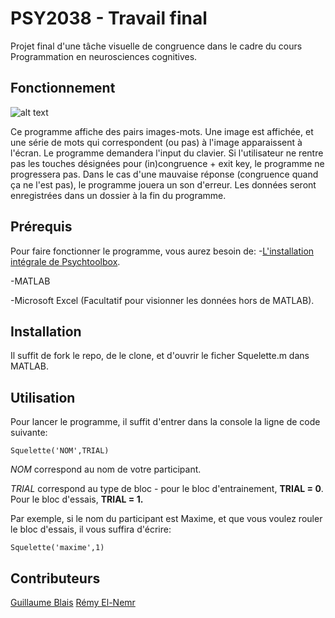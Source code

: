 # PSY2038 - Travail final

Projet final d'une tâche visuelle de congruence dans le cadre du cours Programmation en neurosciences cognitives. 

## Fonctionnement

![alt text](https://i.ibb.co/R6CsJRc/bon-model.jpg)

Ce programme affiche des pairs images-mots. Une image est affichée, et une série de mots qui correspondent (ou pas) à l'image apparaissent à l'écran. Le programme demandera l'input du clavier. Si l'utilisateur ne rentre pas les touches désignées pour (in)congruence + exit key, le programme ne progressera pas. Dans le cas d'une mauvaise réponse (congruence quand ça ne l'est pas), le programme jouera un son d'erreur. Les données seront enregistrées dans un dossier à la fin du programme.

## Prérequis

Pour faire fonctionner le programme, vous aurez besoin de:
-[L'installation intégrale de Psychtoolbox](http://psychtoolbox.org/download). 

-MATLAB

-Microsoft Excel (Facultatif pour visionner les données hors de MATLAB).

## Installation

Il suffit de fork le repo, de le clone, et d'ouvrir le ficher Squelette.m dans MATLAB.

## Utilisation

Pour lancer le programme, il suffit d'entrer dans la console la ligne de code suivante:

`Squelette('NOM',TRIAL)`

*NOM* correspond au nom de votre participant.

*TRIAL* correspond au type de bloc - pour le bloc d'entrainement, **TRIAL = 0**. Pour le bloc d'essais, **TRIAL = 1.**

Par exemple, si le nom du participant est Maxime, et que vous voulez rouler le bloc d'essais, il vous suffira d'écrire:

`Squelette('maxime',1)`

## Contributeurs

[Guillaume Blais](https://github.com/BakingAspirateur)
[Rémy El-Nemr](https://github.com/RemyNmr)



